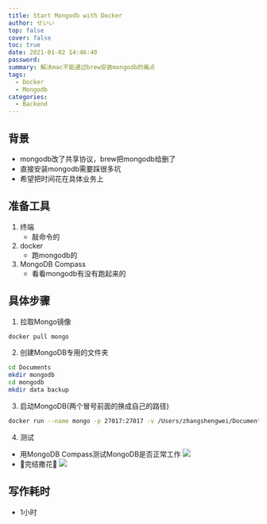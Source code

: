```yaml
---
title: Start Mongodb with Docker
author: せいい
top: false
cover: false
toc: true
date: 2021-01-02 14:46:40
password:
summary: 解决mac不能通过brew安装mongodb的痛点
tags:
  - Docker
  - Mongodb
categories:
  - Backend
---
```


## 背景
* mongodb改了共享协议，brew把mongodb给删了
* 直接安装mongodb需要踩很多坑
* 希望把时间花在具体业务上

## 准备工具
1. 终端
    * 敲命令的
2. docker
    * 跑mongodb的
3. MongoDB Compass
    * 看看mongodb有没有跑起来的

## 具体步骤
1. 拉取Mongo镜像
```bash
docker pull mongo
```

2. 创建MongoDB专用的文件夹
```bash
cd Documents
mkdir mongodb
cd mongodb
mkdir data backup
```

3. 启动MongoDB(两个冒号前面的换成自己的路径)
```bash
docker run --name mongo -p 27017:27017 -v /Users/zhangshengwei/Documents/mongodb/data:/data/db -v /Users/zhangshengwei/Documents/mongodb/backup:/data/backup -d mongo
```

4. 测试
* 用MongoDB Compass测试MongoDB是否正常工作
![](testconnect.png)
* 🎉完结撒花🎉
![](connectsuccess.png)

## 写作耗时
* 1小时
